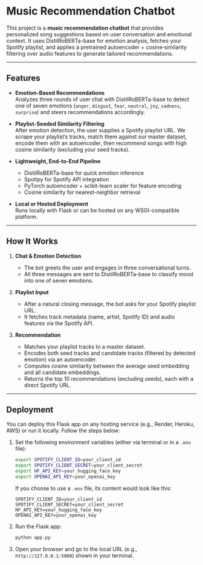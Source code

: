 # Music Recommendation Chatbot

This project is a **music recommendation chatbot** that provides personalized song suggestions based on user conversation and emotional context. It uses DistilRoBERTa-base for emotion analysis, fetches your Spotify playlist, and applies a pretrained autoencoder + cosine‐similarity filtering over audio features to generate tailored recommendations.

---

## Features

- **Emotion-Based Recommendations**  
  Analyzes three rounds of user chat with DistilRoBERTa-base to detect one of seven emotions (`anger`, `disgust`, `fear`, `neutral`, `joy`, `sadness`, `surprise`) and steers recommendations accordingly.

- **Playlist-Seeded Similarity Filtering**  
  After emotion detection, the user supplies a Spotify playlist URL. We scrape your playlist’s tracks, match them against our master dataset, encode them with an autoencoder, then recommend songs with high cosine similarity (excluding your seed tracks).

- **Lightweight, End-to-End Pipeline**  
  - DistilRoBERTa-base for quick emotion inference  
  - Spotipy for Spotify API integration  
  - PyTorch autoencoder + scikit-learn scaler for feature encoding  
  - Cosine similarity for nearest-neighbor retrieval

- **Local or Hosted Deployment**  
  Runs locally with Flask or can be hosted on any WSGI-compatible platform. 

---

## How It Works

1. **Chat & Emotion Detection**  
   - The bot greets the user and engages in three conversational turns.  
   - All three messages are sent to DistilRoBERTa-base to classify mood into one of seven emotions.

2. **Playlist Input**  
   - After a natural closing message, the bot asks for your Spotify playlist URL.  
   - It fetches track metadata (name, artist, Spotify ID) and audio features via the Spotify API.

3. **Recommendation**  
   - Matches your playlist tracks to a master dataset.  
   - Encodes both seed tracks and candidate tracks (filtered by detected emotion) via an autoencoder.  
   - Computes cosine similarity between the average seed embedding and all candidate embeddings.  
   - Returns the top 10 recommendations (excluding seeds), each with a direct Spotify URL.

---

## Deployment

You can deploy this Flask app on any hosting service (e.g., Render, Heroku, AWS) or run it locally. Follow the steps below:

1.  Set the following environment variables (either via terminal or in a `.env` file):

    ```bash
    export SPOTIFY_CLIENT_ID=your_client_id
    export SPOTIFY_CLIENT_SECRET=your_client_secret
    export HF_API_KEY=your_hugging_face_key
    export OPENAI_API_KEY=your_openai_key
    ```
    If you choose to use a `.env` file, its content would look like this:
    ```env
    SPOTIFY_CLIENT_ID=your_client_id
    SPOTIFY_CLIENT_SECRET=your_client_secret
    HF_API_KEY=your_hugging_face_key
    OPENAI_API_KEY=your_openai_key
    ```

2.  Run the Flask app:
    ```bash
    python app.py
    ```

3.  Open your browser and go to the local URL (e.g., `http://127.0.0.1:5000`) shown in your terminal.
